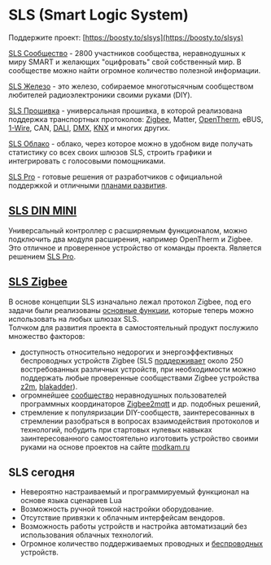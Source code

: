 # SLS (Smart Logic System)

Поддержите проект: [https://boosty.to/slsys](https://boosty.to/slsys)

[SLS Сообщество](https://t.me/slsys) - 2800 участников сообщества, неравнодушных к миру SMART и желающих "оцифровать" свой собственный мир. В сообществе можно найти огромное количество полезной информации.

[SLS Железо](/sls_dev.md) - это железо, собираемое многотысячным сообществом любителей радиоэлектроники своими руками (DIY).

[SLS Прошивка](https://boosty.to/slsys) - универсальная прошивка, в которой реализована поддержка транспортных протоколов: [Zigbee](/basic.md), Matter, [OpenTherm](/devices/din_mini_boiler_rus.md), eBUS, [1-Wire](/devices/din_mini_boiler_rus.md), CAN, [DALI](/devices/din_mini_lighting_rus.md), [DMX](/devices/din_mini_lighting_rus.md), [KNX](/knx.md) и многих других.

[SLS Облако](https://slsys.io/) - облако, через которое можно в удобном виде получать статистику со всех своих шлюзов SLS, строить графики и интегрировать с голосовыми помощниками.

[SLS Pro](/sls_pro.md) - готовые решения от разработчиков с официальной поддержкой и отличными [планами развития](/offer.md).

## [SLS DIN MINI](/devices/din_mini_base_rus.md)

Универсальный контроллер с расширяемым функционалом, можно подключить два модуля расширения, например OpenTherm и Zigbee. Это отличное и проверенное устройство от команды проекта. Является решением [SLS Pro](/sls_pro.md).

## [SLS Zigbee](/basic.md)

В основе концепции SLS изначально лежал протокол Zigbee, под его задачи были реализованы [основные функции](/basic.md), которые теперь можно использовать на любых шлюзах SLS.  
Толчком для развития проекта в самостоятельный продукт послужило множество факторов:

- доступность относительно недорогих и энергоэффективных беспроводных устройств Zigbee (SLS [поддерживает](https://slsys.io/ru/action/supported_devices) около 250 востребованных различных устройств, при необходимости можно поддержать любые проверенные сообществами Zigbee устройства [z2m](https://www.zigbee2mqtt.io/supported-devices/), [blakadder](https://zigbee.blakadder.com/all.html)).
- огромнейшее [сообщество](https://t.me/zigbeer) неравнодушных пользователей программных координаторов [Zigbee2mqtt](https://www.zigbee2mqtt.io/) и др. подобных решений,
- стремление к популяризации DIY-сообществ, заинтересованных в стремлении разобраться в вопросах взаимодействия протоколов и технологий, побудить при стартовых нулевых навыках заинтересованного самостоятельно изготовить устройство своими руками на основе проектов на сайте [modkam.ru](https://modkam.ru)

## SLS сегодня

- Невероятно настраиваемый и программируемый функционал на основе языка сценариев Lua
- Возможность ручной тонкой настройки оборудование.
- Отсутствие привязки к облачным интерфейсам вендоров.
- Возможность работы устройств и настройка автоматизаций без использования облачных технологий.
- Огромное количество поддерживаемых проводных и [беспроводных](https://slsys.io/ru/action/supported_devices) устройств.
